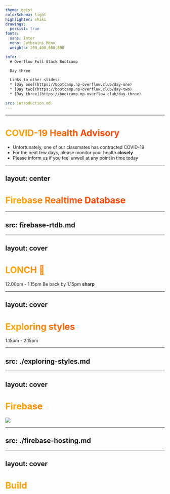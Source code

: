 ```yaml
---
theme: geist
colorSchema: light
highlighter: shiki
drawings:
  persist: true
fonts:
  sans: Inter
  mono: Jetbrains Mono
  weights: 200,400,600,800

info: |
  # Overflow Full Stack Bootcamp

  Day three

  Links to other slides:
  * [Day one](https://bootcamp.np-overflow.club/day-one)
  * [Day two](https://bootcamp.np-overflow.club/day-two)
  * [Day three](https://bootcamp.np-overflow.club/day-three)

src: introduction.md
---
```


---

# COVID-19 Health Advisory

* Unfortunately, one of our classmates has contracted COVID-19
* For the next few days, please monitor your health **closely**
* Please inform us if you feel unwell at any point in time today

---
layout: center
---

# Firebase Realtime Database

<style>
h1 {
  background-color: red;
  background-image: linear-gradient(315deg,red 25%, orange);
  background-size: 100%;
  background-clip: text;
  -webkit-background-clip: text;
  -moz-background-clip: text;
  -webkit-text-fill-color: transparent;
  -moz-text-fill-color: transparent;
}
</style>

---
src: firebase-rtdb.md
---

---
layout: cover
---

# LONCH 🐔

12.00pm - 1.15pm
Be back by 1.15pm **sharp**

<style>
h1 {
  background-color: orange;
  background-image: linear-gradient(45deg, orange 10%, orangered 50%);
  background-size: 100%;
  background-clip: text;
  -webkit-background-clip: text;
  -moz-background-clip: text;
  -webkit-text-fill-color: transparent;
  -moz-text-fill-color: transparent;
}
</style>

---
layout: cover
---

# Exploring styles

1.15pm - 2.15pm

<style>
h1 {
  background-color: orange;
  background-image: linear-gradient(45deg, royalblue 10%, rebeccapurple 50%);
  background-size: 100%;
  background-clip: text;
  -webkit-background-clip: text;
  -moz-background-clip: text;
  -webkit-text-fill-color: transparent;
  -moz-text-fill-color: transparent;
}
</style>

---
src: ./exploring-styles.md
---

---
layout: cover
---

<div class="flex gap-10 items-center">

<h1 class="m-0">
  Firebase
</h1>

<img class="w-14" src="https://api.iconify.design/logos:firebase.svg"/>

</div>

<style>
h1 {
  background-color: orange;
  background-image: linear-gradient(45deg, orange 10%, orangered 50%);
  background-size: 100%;
  background-clip: text;
  -webkit-background-clip: text;
  -moz-background-clip: text;
  -webkit-text-fill-color: transparent;
  -moz-text-fill-color: transparent;
}
</style>

---
src: ./firebase-hosting.md
---

---
layout: cover
---

# Build

<style>
h1 {
  background-color: orange;
  background-image: linear-gradient(45deg, orange 10%, orangered 50%);
  background-size: 100%;
  background-clip: text;
  -webkit-background-clip: text;
  -moz-background-clip: text;
  -webkit-text-fill-color: transparent;
  -moz-text-fill-color: transparent;
}
</style>


